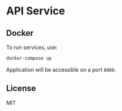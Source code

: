 # API Service

## Docker

To run services, use:

```sh
docker-compose up
```

Application will be accessible on a port `8000`.

## License

MIT
